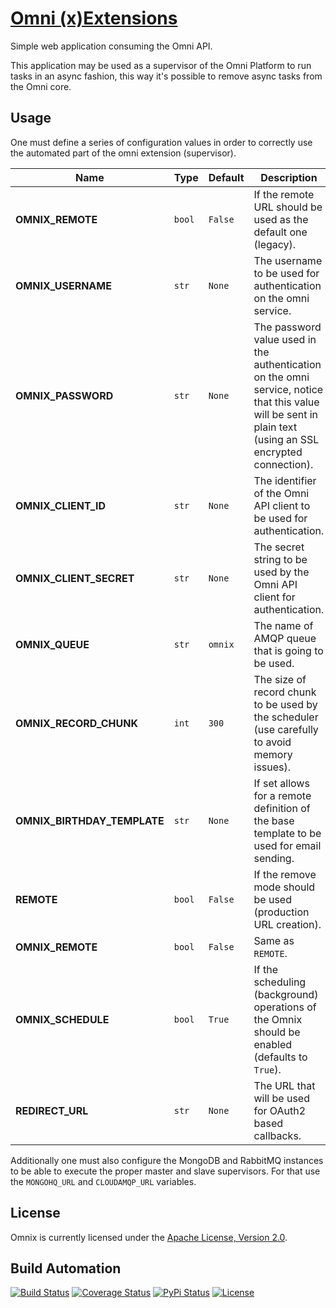 # [Omni (x)Extensions](http://omnix.hive.pt)

Simple web application consuming the Omni API.

This application may be used as a supervisor of the Omni Platform to run tasks in an async
fashion, this way it's possible to remove async tasks from the Omni core.

## Usage

One must define a series of configuration values in order to correctly use the automated
part of the omni extension (supervisor).

| Name                        | Type   | Default | Description                                                                                                                                               |
| --------------------------- | ------ | ------- | --------------------------------------------------------------------------------------------------------------------------------------------------------- |
| **OMNIX_REMOTE**            | `bool` | `False` | If the remote URL should be used as the default one (legacy).                                                                                             |
| **OMNIX_USERNAME**          | `str`  | `None`  | The username to be used for authentication on the omni service.                                                                                           |
| **OMNIX_PASSWORD**          | `str`  | `None`  | The password value used in the authentication on the omni service, notice that this value will be sent in plain text (using an SSL encrypted connection). |
| **OMNIX_CLIENT_ID**         | `str`  | `None`  | The identifier of the Omni API client to be used for authentication.                                                                                      |
| **OMNIX_CLIENT_SECRET**     | `str`  | `None`  | The secret string to be used by the Omni API client for authentication.                                                                                   |
| **OMNIX_QUEUE**             | `str`  | `omnix` | The name of AMQP queue that is going to be used.                                                                                                          |
| **OMNIX_RECORD_CHUNK**      | `int`  | `300`   | The size of record chunk to be used by the scheduler (use carefully to avoid memory issues).                                                             |
| **OMNIX_BIRTHDAY_TEMPLATE** | `str`  | `None`  | If set allows for a remote definition of the base template to be used for email sending.                                                                  |
| **REMOTE**                  | `bool` | `False` | If the remove mode should be used (production URL creation).                                                                                              |
| **OMNIX_REMOTE**            | `bool` | `False` | Same as `REMOTE`.                                                                                                                                         |
| **OMNIX_SCHEDULE**          | `bool` | `True`  | If the scheduling (background) operations of the Omnix should be enabled (defaults to `True`).                                                            |
| **REDIRECT_URL**            | `str`  | `None`  | The URL that will be used for OAuth2 based callbacks.                                                                                                     |

Additionally one must also configure the MongoDB and RabbitMQ instances to be able to execute
the proper master and slave supervisors. For that use the `MONGOHQ_URL` and `CLOUDAMQP_URL` variables.

## License

Omnix is currently licensed under the [Apache License, Version 2.0](http://www.apache.org/licenses/).

## Build Automation

[![Build Status](https://travis-ci.org/hivesolutions/omnix.svg?branch=master)](https://travis-ci.org/hivesolutions/omnix)
[![Coverage Status](https://coveralls.io/repos/hivesolutions/omnix/badge.svg?branch=master)](https://coveralls.io/r/hivesolutions/omnix?branch=master)
[![PyPi Status](https://img.shields.io/pypi/v/omnix.svg)](https://pypi.python.org/pypi/omnix)
[![License](https://img.shields.io/badge/license-Apache%202.0-blue.svg)](https://www.apache.org/licenses/)

